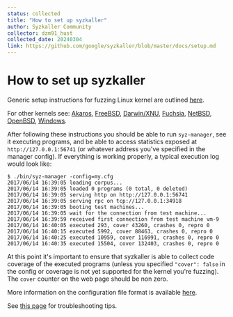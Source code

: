 ```yaml
---
status: collected
title: "How to set up syzkaller"
author: Syzkaller Community
collector: dzm91_hust
collected_date: 20240304
link: https://github.com/google/syzkaller/blob/master/docs/setup.md
---
```


# How to set up syzkaller

Generic setup instructions for fuzzing Linux kernel are outlined [here](linux/setup.md).

For other kernels see:
[Akaros](akaros/README.md),
[FreeBSD](freebsd/README.md),
[Darwin/XNU](darwin/README.md),
[Fuchsia](fuchsia/README.md),
[NetBSD](netbsd/README.md),
[OpenBSD](openbsd/setup.md),
[Windows](windows/README.md).

After following these instructions you should be able to run `syz-manager`, see it executing programs, and be able to access statistics exposed at `http://127.0.0.1:56741` (or whatever address you've specified in the manager config).
If everything is working properly, a typical execution log would look like:

```
$ ./bin/syz-manager -config=my.cfg
2017/06/14 16:39:05 loading corpus...
2017/06/14 16:39:05 loaded 0 programs (0 total, 0 deleted)
2017/06/14 16:39:05 serving http on http://127.0.0.1:56741
2017/06/14 16:39:05 serving rpc on tcp://127.0.0.1:34918
2017/06/14 16:39:05 booting test machines...
2017/06/14 16:39:05 wait for the connection from test machine...
2017/06/14 16:39:59 received first connection from test machine vm-9
2017/06/14 16:40:05 executed 293, cover 43260, crashes 0, repro 0
2017/06/14 16:40:15 executed 5992, cover 88463, crashes 0, repro 0
2017/06/14 16:40:25 executed 10959, cover 116991, crashes 0, repro 0
2017/06/14 16:40:35 executed 15504, cover 132403, crashes 0, repro 0
```

At this point it's important to ensure that syzkaller is able to collect code coverage of the executed programs
(unless you specified `"cover": false` in the config or coverage is not yet supported for the kernel you're fuzzing).
The `cover` counter on the web page should be non zero.

More information on the configuration file format is available [here](configuration.md).

See [this page](troubleshooting.md) for troubleshooting tips.
